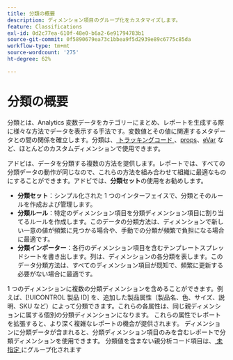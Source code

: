 ```yaml
---
title: 分類の概要
description: ディメンション項目のグループ化をカスタマイズします。
feature: Classifications
exl-id: 0d2c77ea-610f-48e0-b6a2-6e91794783b1
source-git-commit: 0f5890679ea73c1bbea9f5d2939e89c6775c85da
workflow-type: tm+mt
source-wordcount: '275'
ht-degree: 62%

---
```


# 分類の概要

分類とは、Analytics 変数データをカテゴリーにまとめ、レポートを生成する際に様々な方法でデータを表示する手法です。変数値とその値に関連するメタデータとの間の関係を確立します。分類は、[ トラッキングコード ](/help/components/dimensions/tracking-code.md)、[props](/help/components/dimensions/prop.md)、[eVar](/help/components/dimensions/evar.md) など、ほとんどのカスタムディメンションで使用できます。

アドビは、データを分類する複数の方法を提供します。レポートでは、すべての分類データの動作が同じなので、これらの方法を組み合わせて組織に最適なものにすることができます。アドビでは、**分類セット**&#x200B;の使用をお勧めします。

* **分類セット**：シンプル化された 1 つのインターフェイスで、分類とそのルールを作成および管理します。
* **分類ルール**：特定のディメンション項目を分類ディメンション項目に割り当てるルールを作成します。このデータの分類方法は、ディメンションで新しい一意の値が頻繁に見つかる場合や、手動での分類が頻繁で負担になる場合に最適です。
* **分類インポーター**：各行のディメンション項目を含むテンプレートスプレッドシートを書き出します。列は、ディメンションの各分類を表します。このデータ分類方法は、すべてのディメンション項目が既知で、頻繁に更新する必要がない場合に最適です。

1 つのディメンションに複数の分類ディメンションを含めることができます。例えば、[!UICONTROL 製品 ID] を、追加した製品属性（製品名、色、サイズ、説明、SKU など）によって分類できます。これらの各属性は、同じ親ディメンションに属する個別の分類ディメンションになります。 これらの属性でレポートを拡張すると、より深く複雑なレポートの機会が提供されます。 ディメンションに分類データが含まれると、分類ディメンション項目のみを含むレポートで分類ディメンションを使用できます。 分類値を含まない親分析コード項目は、[ 未指定 ](/help/technotes/unspecified.md) にグループ化されます
